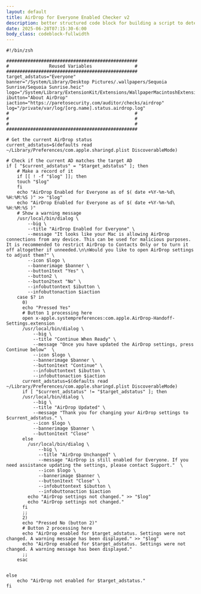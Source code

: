 ```yaml
---
layout: default
title: AirDrop for Everyone Enabled Checker v2
description: better structured code block for building a script to detect and prompt if AirDrop is enabled for Everyone
date: 2025-06-28T07:15:30-6:00
body_class: codeblock-fullwidth
---
```


<style>
body.codeblock-fullwidth .container,
body.codeblock-fullwidth .wrapper,
body.codeblock-fullwidth .page-content,
body.codeblock-fullwidth .post,
body.codeblock-fullwidth .content {
  max-width: 95vw !important;
  width: 95vw !important;
  margin: 0 !important;
  padding: 0 !important;
  left: 0 !important;
  right: 0 !important;
  position: relative !important;
}

body.codeblock-fullwidth pre,
body.codeblock-fullwidth pre > code {
  width: 95vw !important;
  max-width: 95vw !important;
  margin: 0 !important;
  border-radius: 0 !important;
  padding-left: 2rem !important;
  padding-right: 2rem !important;
  box-sizing: border-box;
  overflow-x: auto;
}
</style>

```
#!/bin/zsh

#################################################
#				Reused Variables				#
#################################################
target_adstatus="Everyone"
banner="/System/Library/Desktop Pictures/.wallpapers/Sequoia Sunrise/Sequoia Sunrise.heic"
logo="/System/Library/ExtensionKit/Extensions/WallpaperMacintoshExtension.appex/Contents/Resources/MacPaint.png"
ibutton="About AirDrop"
iaction="https://paretosecurity.com/auditor/checks/airdrop"
log="/private/var/log/[org.name].status.airdrop.log"
#												#
#												#
#												#
#################################################

# Get the current AirDrop status
current_adstatus=$(defaults read ~/Library/Preferences/com.apple.sharingd.plist DiscoverableMode)

# Check if the current AD matches the target AD
if [ "$current_adstatus" = "$target_adstatus" ]; then
    # Make a record of it
    if [[ ! -f "$log" ]]; then
    touch "$log"
    fi
    echo "AirDrop Enabled for Everyone as of $( date +%Y-%m-%d\ %H:%M:%S )" >> "$log"
    echo "AirDrop Enabled for Everyone as of $( date +%Y-%m-%d\ %H:%M:%S )"
    # Show a warning message
    /usr/local/bin/dialog \
		--big \
		--title "AirDrop Enabled for Everyone" \
		--message "It looks like your Mac is allowing AirDrop connections from any device. This can be used for malicious purposes. It is recommended to restrict AirDrop to Contacts Only or to turn it off altogether if unneeded.\n\nWould you like to open AirDrop settings to adjust them?" \
		--icon $logo \
		--bannerimage $banner \
		--button1text "Yes" \
		--button2 \
		--button2text "No" \
		--infobuttontext $ibutton \
		--infobuttonaction $iaction
	case $? in
      0)
      echo "Pressed Yes"
      # Button 1 processing here
      open x-apple.systempreferences:com.apple.AirDrop-Handoff-Settings.extension
      /usr/local/bin/dialog \
		  --big \
		  --title "Continue When Ready" \
		  --message "Once you have updated the AirDrop settings, press Continue below"  \
		  --icon $logo \
		  --bannerimage $banner \
		  --button1text "Continue" \
		  --infobuttontext $ibutton \
		  --infobuttonaction $iaction
      current_adstatus=$(defaults read ~/Library/Preferences/com.apple.sharingd.plist DiscoverableMode)
      if [ "$current_adstatus" != "$target_adstatus" ]; then
      /usr/local/bin/dialog \
		  --big \
		  --title "AirDrop Updated" \
		  --message "Thank you for changing your AirDrop settings to $current_adstatus." \
		  --icon $logo \
		  --bannerimage $banner \
		  --button1text "Close"
      else
      	/usr/local/bin/dialog \
			--big \
			--title "AirDrop Unchanged" \
			--message "AirDrop is still enabled for Everyone. If you need assistance updating the settings, please contact Support."  \
			--icon $logo \
			--bannerimage $banner \
			--button1text "Close" \
			--infobuttontext $ibutton \
			--infobuttonaction $iaction
      	echo "AirDrop settings not changed." >> "$log"
      	echo "AirDrop settings not changed."
      fi
      ;;
      2)
      echo "Pressed No (button 2)"
      # Button 2 processing here
      echo "AirDrop enabled for $target_adstatus. Settings were not changed. A warning message has been displayed." >> "$log"
      echo "AirDrop enabled for $target_adstatus. Settings were not changed. A warning message has been displayed."
      ;;
	esac


else
    echo "AirDrop not enabled for $target_adstatus."
fi
```